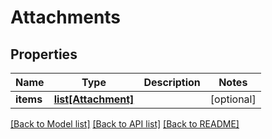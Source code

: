 # Attachments

## Properties
Name | Type | Description | Notes
------------ | ------------- | ------------- | -------------
**items** | [**list[Attachment]**](Attachment.md) |  | [optional] 

[[Back to Model list]](../README.md#documentation-for-models) [[Back to API list]](../README.md#documentation-for-api-endpoints) [[Back to README]](../README.md)


